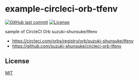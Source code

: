 # example-circleci-orb-tfenv

[![GitHub last commit](https://img.shields.io/github/last-commit/suzuki-shunsuke/example-circleci-orb-tfenv.svg)](https://github.com/suzuki-shunsuke/example-circleci-orb-tfenv)
[![License](http://img.shields.io/badge/license-mit-blue.svg?style=flat-square)](https://raw.githubusercontent.com/suzuki-shunsuke/example-circleci-orb-tfenv/master/LICENSE)

sample of CircleCI Orb suzuki-shunsuke/tfenv

* https://circleci.com/orbs/registry/orb/suzuki-shunsuke/tfenv
* https://github.com/suzuki-shunsuke/circleci-orb-tfenv

## License

[MIT](LICENSE)
